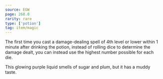 ```yaml
---
source: EGW
page: 268.0
rarity: rare
type: ['potion']
tag: item/magic
---
```


The first time you cast a damage-dealing spell of 4th level or lower within 1 minute after drinking the potion, instead of rolling dice to determine the damage dealt, you can instead use the highest number possible for each die.

This glowing purple liquid smells of sugar and plum, but it has a muddy taste.


